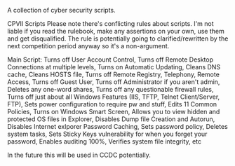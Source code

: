A collection of cyber security scripts.

CPVII Scripts
Please note there's conflicting rules about scripts. I'm not liable if you read the rulebook, make any assertions on your own, use them and get disqualified. The rule is potentially going to clarified/rewritten by the next competition period anyway so it's a non-argument.

Main Script:
Turns off User Account Control, 
Turns off Remote Desktop Connections at multiple levels, 
Turns on Automatic Updating, 
Cleans DNS cache, 
Cleans HOSTS file, 
Turns off Remote Registry, Telephony, Remote Access, 
Turns off Guest User, 
Turns off Administrator if you aren't admin, 
Deletes any one-word shares, 
Turns off any questionable firewall rules, 
Turns off just about all Windows Features (IIS, TFTP, Telnet Client/Server, FTP), 
Sets power configuration to require pw and stuff, 
Edits 11 Common Policies, 
Turns on Windows Smart Screen, 
Allows you to view hidden and protected OS files in Explorer, 
Disables Dump file Creation and Autorun, 
Disables Internet exlporer Password Caching, 
Sets password policy, 
Deletes system tasks, 
Sets Sticky Keys vulnerability for when you forget your password, 
Enables auditing 100%, 
Verifies system file integrity, 
etc

In the future this will be used in CCDC potentially.
